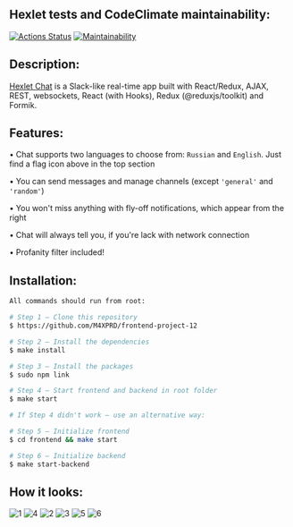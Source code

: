 ## Hexlet tests and CodeClimate maintainability:
[![Actions Status](https://github.com/M4XPRD/frontend-project-12/workflows/hexlet-check/badge.svg)](https://github.com/M4XPRD/frontend-project-12/actions)
[![Maintainability](https://api.codeclimate.com/v1/badges/bb97a743b480a4c418c4/maintainability)](https://codeclimate.com/github/M4XPRD/frontend-project-12/maintainability)

## Description:
[Hexlet Chat](https://bit.ly/project4-m4xprd) is a Slack-like real-time app built with React/Redux, AJAX, REST, websockets, React (with Hooks), Redux (@reduxjs/toolkit) and Formik.

## Features:

• Chat supports two languages to choose from: `Russian` and `English`. Just find a flag icon above in the top section

• You can send messages and manage channels (except `'general'` and `'random'`)

• You won't miss anything with fly-off notifications, which appear from the right

• Chat will always tell you, if you're lack with network connection

• Profanity filter included!

## Installation:

```sh
All commands should run from root:

# Step 1 — Clone this repository
$ https://github.com/M4XPRD/frontend-project-12

# Step 2 — Install the dependencies
$ make install

# Step 3 — Install the packages
$ sudo npm link

# Step 4 — Start frontend and backend in root folder
$ make start
```

```sh
# If Step 4 didn't work — use an alternative way:

# Step 5 — Initialize frontend
$ cd frontend && make start

# Step 6 — Initialize backend
$ make start-backend
```
## How it looks:
![1](https://user-images.githubusercontent.com/86636158/228425143-d3e0077b-e84e-4a0d-abd2-bfb70e136014.png)
![4](https://user-images.githubusercontent.com/86636158/228425438-1acbcd7f-5a9b-4acc-bee9-042a04d4df76.png)
![2](https://user-images.githubusercontent.com/86636158/228425147-476acc1c-da7f-482f-99c7-73b8633fc9d6.png)
![3](https://user-images.githubusercontent.com/86636158/228425152-6be5733f-cb5c-4b60-82cd-3144f7ba6623.png)
![5](https://user-images.githubusercontent.com/86636158/228425180-00615a2f-3c7f-415f-ae55-4bfbd15e5cc0.png)
![6](https://user-images.githubusercontent.com/86636158/228425184-5a050f1e-77e9-444e-a98f-6f2fb5c045d7.png)
